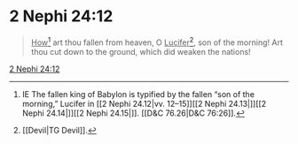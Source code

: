 # 2 Nephi 24:12

> <u>How</u>[^a] art thou fallen from heaven, O <u>Lucifer</u>[^b], son of the morning! Art thou cut down to the ground, which did weaken the nations!

[2 Nephi 24:12](https://www.churchofjesuschrist.org/study/scriptures/bofm/2-ne/24?lang=eng&id=p12#p12)


[^a]: IE The fallen king of Babylon is typified by the fallen “son of the morning,” Lucifer in [[2 Nephi 24.12|vv. 12–15]][[2 Nephi 24.13|]][[2 Nephi 24.14|]][[2 Nephi 24.15|]]. [[D&C 76.26|D&C 76:26]].  
[^b]: [[Devil|TG Devil]].  
